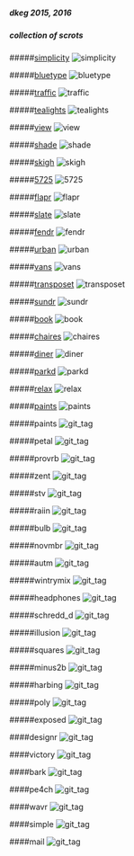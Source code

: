 ##### dkeg 2015, 2016
##### collection of scrots

#####[simplicity](captures/_simplicity.png)
![simplicity](captures/_simplicity.png)

#####[bluetype](captures/_bluetype.png)
![bluetype](captures/_bluetype.png)

#####[traffic](captures/_traffic.png)
![traffic](captures/_traffic.png)

#####[tealights](captures/_tealights.png)
![tealights](captures/_tealights.png)

#####[view](captures/_view.png)
![view](captures/_view.png)

#####[shade](captures/_shade.png)
![shade](captures/_shade.png)

#####[skigh](captures/_skigh.png)
![skigh](captures/_skigh.png)

#####[5725](captures/_5725.png)
![5725](captures/_5725.png)

#####[flapr](captures/_flapr.png)
![flapr](captures/_flapr.png)

#####[slate](captures/_slate.png)
![slate](captures/_slate.png)

#####[fendr](captures/_fendr.png)
![fendr](captures/_fendr.png)

#####[urban](captures/_urban.png)
![urban](captures/_urban.png)

#####[vans](captures/_vans.png)
![vans](captures/_vans.png)

#####[transposet](captures/_transposet.png)
![transposet](captures/_transposet.png)

#####[sundr](captures/_sundr.png)
![sundr](captures/_sundr.png)

#####[book](captures/_book.png)
![book](captures/_book.png)

#####[chaires](captures/_chaires.png)
![chaires](captures/_chaires.png)

#####[diner](captures/_diner.png)
![diner](captures/_diner.png)

#####[parkd](captures/_parkd.png)
![parkd](captures/_parkd.png)

#####[relax](captures/_relax.png)
![relax](captures/_relax.png)

#####[paints](captures/_paints.png)
![paints](./crayolo/colors/paints)

#####paints
![git_tag](https://github.com/dkeg/scrots/blob/master/_paints.png)

#####petal
![git_tag](https://github.com/dkeg/scrots/blob/master/_petal.png)

#####provrb
![git_tag](https://github.com/dkeg/scrots/blob/master/_proberbial.png)

#####zent
![git_tag](https://github.com/dkeg/scrots/blob/master/_zent.png)

#####stv
![git_tag](https://github.com/dkeg/scrots/blob/master/_stv-again.png)

#####raiin
![git_tag](https://github.com/dkeg/scrots/blob/master/_raiin.png)

#####bulb
![git_tag](https://github.com/dkeg/scrots/blob/master/_bulb.png)

#####novmbr
![git_tag](https://github.com/dkeg/scrots/blob/master/_novmbr.png)

#####autm
![git_tag](https://github.com/dkeg/scrots/blob/master/_autm.png)

#####wintrymix
![git_tag](https://github.com/dkeg/scrots/blob/master/_wintrymix.png)

#####headphones 
![git_tag](https://github.com/dkeg/scrots/blob/master/_headphones.png)

#####schredd_d 
![git_tag](https://github.com/dkeg/scrots/blob/master/_schredd_d.png)

#####illusion 
![git_tag](https://github.com/dkeg/scrots/blob/master/_illusion.png)

#####squares 
![git_tag](https://github.com/dkeg/scrots/blob/master/_squares.png)

#####minus2b 
![git_tag](https://github.com/dkeg/scrots/blob/master/_minus2b.png)

#####harbing 
![git_tag](https://github.com/dkeg/scrots/blob/master/_harbing.png)

#####poly
![git_tag](https://github.com/dkeg/scrots/blob/master/_poly.png)

#####exposed
![git_tag](https://github.com/dkeg/scrots/blob/master/_exposed.png)

####designr
![git_tag](https://github.com/dkeg/scrots/blob/master/_designr.png)

####victory
![git_tag](https://github.com/dkeg/scrots/blob/master/_victory.png)

####bark
![git_tag](https://github.com/dkeg/scrots/blob/master/_bark.png)

####pe4ch
![git_tag](https://github.com/dkeg/scrots/blob/master/_pe4ch.png)

####wavr
![git_tag](https://github.com/dkeg/scrots/blob/master/_wavr.png)

####simple
![git_tag](https://github.com/dkeg/scrots/blob/master/_simple.png)

####mail
![git_tag](https://github.com/dkeg/scrots/blob/master/_mail.png)

